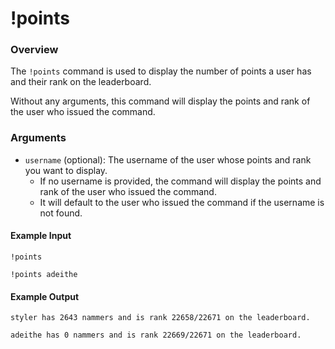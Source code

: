 # !points

### Overview

The `!points` command is used to display the number of points a user has and their rank on the leaderboard.

Without any arguments, this command will display the points and rank of the user who issued the command.

### Arguments

- `username` (optional): The username of the user whose points and rank you want to display.
  - If no username is provided, the command will display the points and rank of the user who issued the command.
  - It will default to the user who issued the command if the username is not found.

#### Example Input

```
!points

!points adeithe
```

#### Example Output

```
styler has 2643 nammers and is rank 22658/22671 on the leaderboard. 

adeithe has 0 nammers and is rank 22669/22671 on the leaderboard. 
```
